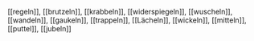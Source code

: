 [[regeln]], [[brutzeln]], [[krabbeln]], [[widerspiegeln]], [[wuscheln]], [[wandeln]], [[gaukeln]], [[trappeln]], [[Lächeln]], [[wickeln]], [[mitteln]], [[puttel]], [[jubeln]]